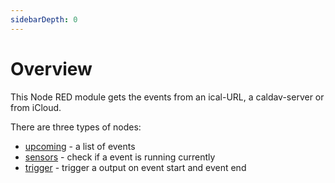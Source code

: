 ```yaml
---
sidebarDepth: 0
---
```


# Overview

This Node RED module gets the events from an ical-URL, a caldav-server or from iCloud.

There are three types of nodes:
- [upcoming](./upcoming.md) - a list of events
- [sensors](./sensors.md) - check if a event is running currently
- [trigger](./trigger.md) - trigger a output on event start and event end  
